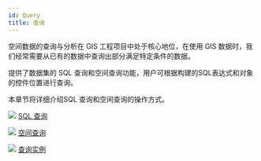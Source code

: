 ```yaml
---
id: Query
title: 查询
---
```

空间数据的查询与分析在 GIS 工程项目中处于核心地位，在使用 GIS 数据时，我们经常需要从已有的数据中查询出部分满足特定条件的数据。

提供了数据集的 SQL 查询和空间查询功能，用户可根据构建的SQL表达式和对象的控件位置进行查询。

本章节将详细介绍SQL 查询和空间查询的操作方式。

![](../img/smalltitle.png) [SQL 查询](SQLQuery)

![](../img/smalltitle.png) [空间查询](SpatialQuery)

![](../img/smalltitle.png) [查询实例](QueryExample)


